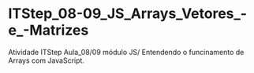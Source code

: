 # ITStep_08-09_JS_Arrays_Vetores_-e_-Matrizes
Atividade ITStep Aula_08/09 módulo JS/ Entendendo o funcinamento de Arrays com JavaScript.
